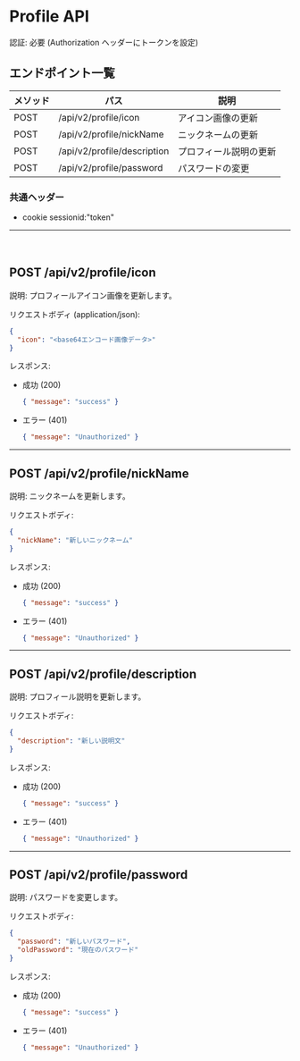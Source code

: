 # Profile API
認証: 必要 (Authorization ヘッダーにトークンを設定)

## エンドポイント一覧
| メソッド | パス                        | 説明                     |
| -------- | --------------------------- | ------------------------ |
| POST     | /api/v2/profile/icon        | アイコン画像の更新       |
| POST     | /api/v2/profile/nickName    | ニックネームの更新       |
| POST     | /api/v2/profile/description | プロフィール説明の更新   |
| POST     | /api/v2/profile/password    | パスワードの変更         |

### 共通ヘッダー
- cookie sessionid:"token"

---
　
## POST /api/v2/profile/icon
説明: プロフィールアイコン画像を更新します。

リクエストボディ (application/json):
```json
{
  "icon": "<base64エンコード画像データ>"
}
```

レスポンス:
- 成功 (200)
  ```json
  { "message": "success" }
  ```
- エラー (401)
  ```json
  { "message": "Unauthorized" }
  ```

---

## POST /api/v2/profile/nickName
説明: ニックネームを更新します。

リクエストボディ:
```json
{
  "nickName": "新しいニックネーム"
}
```

レスポンス:
- 成功 (200)
  ```json
  { "message": "success" }
  ```
- エラー (401)
  ```json
  { "message": "Unauthorized" }
  ```

---

## POST /api/v2/profile/description
説明: プロフィール説明を更新します。

リクエストボディ:
```json
{
  "description": "新しい説明文"
}
```

レスポンス:
- 成功 (200)
  ```json
  { "message": "success" }
  ```
- エラー (401)
  ```json
  { "message": "Unauthorized" }
  ```

---

## POST /api/v2/profile/password
説明: パスワードを変更します。

リクエストボディ:
```json
{
  "password": "新しいパスワード",
  "oldPassword": "現在のパスワード"
}
```

レスポンス:
- 成功 (200)
  ```json
  { "message": "success" }
  ```
- エラー (401)
  ```json
  { "message": "Unauthorized" }
  ```
